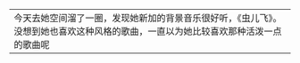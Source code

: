 <div id="sina_keyword_ad_area2" class="articalContent  ">
			<table CLASS="wr" CELLSPACING="0" CELLPADDING="0" BORDER="0">
<tbody>
<tr>
<td CLASS="gray14">
今天去她空间溜了一圈，发现她新加的背景音乐很好听，《虫儿飞》。没想到她也喜欢这种风格的歌曲，一直以为她比较喜欢那种活泼一点的歌曲呢</TD>
</TR>
</TBODY>
</TABLE>							
		</div>
